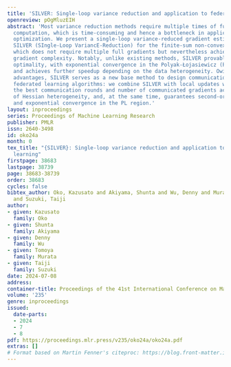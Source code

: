 ```yaml
---
title: 'SILVER: Single-loop variance reduction and application to federated learning'
openreview: pOgMluzEIH
abstract: 'Most variance reduction methods require multiple times of full gradient
  computation, which is time-consuming and hence a bottleneck in application to distributed
  optimization. We present a single-loop variance-reduced gradient estimator named
  SILVER (SIngle-Loop VariancE-Reduction) for the finite-sum non-convex optimization,
  which does not require multiple full gradients but nevertheless achieves the optimal
  gradient complexity. Notably, unlike existing methods, SILVER provably reaches second-order
  optimality, with exponential convergence in the Polyak-Łojasiewicz (PL) region,
  and achieves further speedup depending on the data heterogeneity. Owing to these
  advantages, SILVER serves as a new base method to design communication-efficient
  federated learning algorithms: we combine SILVER with local updates which gives
  the best communication rounds and number of communicated gradients across all range
  of Hessian heterogeneity, and, at the same time, guarantees second-order optimality
  and exponential convergence in the PL region.'
layout: inproceedings
series: Proceedings of Machine Learning Research
publisher: PMLR
issn: 2640-3498
id: oko24a
month: 0
tex_title: "{SILVER}: Single-loop variance reduction and application to federated
  learning"
firstpage: 38683
lastpage: 38739
page: 38683-38739
order: 38683
cycles: false
bibtex_author: Oko, Kazusato and Akiyama, Shunta and Wu, Denny and Murata, Tomoya
  and Suzuki, Taiji
author:
- given: Kazusato
  family: Oko
- given: Shunta
  family: Akiyama
- given: Denny
  family: Wu
- given: Tomoya
  family: Murata
- given: Taiji
  family: Suzuki
date: 2024-07-08
address:
container-title: Proceedings of the 41st International Conference on Machine Learning
volume: '235'
genre: inproceedings
issued:
  date-parts:
  - 2024
  - 7
  - 8
pdf: https://proceedings.mlr.press/v235/oko24a/oko24a.pdf
extras: []
# Format based on Martin Fenner's citeproc: https://blog.front-matter.io/posts/citeproc-yaml-for-bibliographies/
---
```

